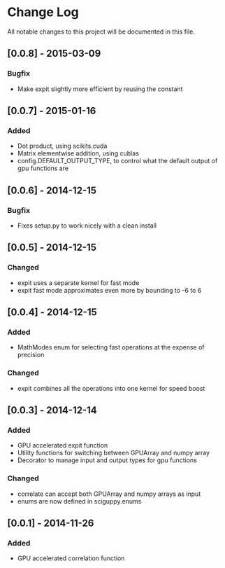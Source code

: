 # Change Log
All notable changes to this project will be documented in this file.

## [0.0.8] - 2015-03-09
### Bugfix
- Make expit slightly more efficient by reusing the constant

## [0.0.7] - 2015-01-16
### Added
- Dot product, using scikits.cuda
- Matrix elementwise addition, using cublas
- config.DEFAULT_OUTPUT_TYPE, to control what the default output of gpu functions are

## [0.0.6] - 2014-12-15
### Bugfix
- Fixes setup.py to work nicely with a clean install

## [0.0.5] - 2014-12-15
### Changed
- expit uses a separate kernel for fast mode
- expit fast mode approximates even more by bounding to -6 to 6

## [0.0.4] - 2014-12-15
### Added
- MathModes enum for selecting fast operations at the expense of precision

### Changed
- expit combines all the operations into one kernel for speed boost

## [0.0.3] - 2014-12-14
### Added
- GPU accelerated expit function
- Utility functions for switching between GPUArray and numpy array
- Decorator to manage input and output types for gpu functions

### Changed
- correlate can accept both GPUArray and numpy arrays as input
- enums are now defined in sciguppy.enums

## [0.0.1] - 2014-11-26
### Added
- GPU accelerated correlation function
